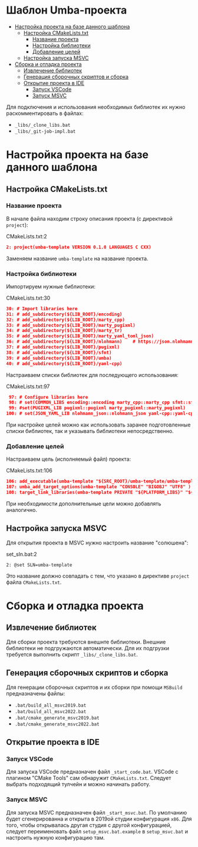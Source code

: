 # Шаблон Umba-проекта

  - [Настройка проекта на базе данного шаблона](#user-content-настройка-проекта-на-базе-данного-шаблона)
    - [Настройка CMakeLists.txt](#user-content-настройка-cmakeliststxt)
      - [Название проекта](#user-content-название-проекта)
      - [Настройка библиотеки](#user-content-настройка-библиотеки)
      - [Добавление целей](#user-content-добавление-целей)
    - [Настройка запуска MSVC](#user-content-настройка-запуска-msvc)
  - [Сборка и отладка проекта](#user-content-сборка-и-отладка-проекта)
    - [Извлечение библиотек](#user-content-извлечение-библиотек)
    - [Генерация сборочных скриптов и сборка](#user-content-генерация-сборочных-скриптов-и-сборка)
    - [Открытие проекта в IDE](#user-content-открытие-проекта-в-ide)
      - [Запуск VSCode](#user-content-запуск-vscode)
      - [Запуск MSVC](#user-content-запуск-msvc)


Для подключения и использования необходимых библиотек их нужно раскомментировать в файлах:

 - `_libs/_clone_libs.bat`
 - `_libs/_git-job-impl.bat`


# Настройка проекта на базе данного шаблона

## Настройка CMakeLists.txt

### Название проекта

В начале файла находим строку описания проекта (с директивой `project`):

CMakeLists.txt:2
```cmake
2: project(umba-template VERSION 0.1.0 LANGUAGES C CXX)
```

Заменяем название `umba-template` на название проекта.



### Настройка библиотеки

Импортируем нужные библиотеки:

CMakeLists.txt:30
```cmake
30: # Import libraries here
31: # add_subdirectory(${LIB_ROOT}/encoding)
32: # add_subdirectory(${LIB_ROOT}/marty_cpp)
33: # add_subdirectory(${LIB_ROOT}/marty_pugixml)
34: # add_subdirectory(${LIB_ROOT}/marty_tr)
35: # add_subdirectory(${LIB_ROOT}/marty_yaml_toml_json)
36: # add_subdirectory(${LIB_ROOT}/nlohmann)    # https://json.nlohmann.me/integration/cmake/#external
37: # add_subdirectory(${LIB_ROOT}/pugixml)
38: # add_subdirectory(${LIB_ROOT}/sfmt)
39: # add_subdirectory(${LIB_ROOT}/umba)
40: # add_subdirectory(${LIB_ROOT}/yaml-cpp)
```


Настраиваем списки библиотек для последующего использования:

CMakeLists.txt:97
```cmake
 97: # Configure libraries here
 98: # set(COMMON_LIBS encoding::encoding marty_cpp::marty_cpp sfmt::sfmt umba::umba)
 99: #set(PUGIXML_LIB pugixml::pugixml marty_pugixml::marty_pugixml)
100: # set(JSON_YAML_LIB nlohmann_json::nlohmann_json yaml-cpp::yaml-cpp)
```

При настройке целей можно как использовать заранее подготовленные списки библиотек, так и указывать библиотеки непосредственно.


### Добавление целей

Настраиваем цель (исполняемый файл) проекта:

CMakeLists.txt:106
```cmake
106: add_executable(umba-template "${SRC_ROOT}/umba-template/umba-template.cpp" "${headers}")
107: umba_add_target_options(umba-template "CONSOLE" "BIGOBJ" "UTF8" ) # "PEDANTIC" "WERR"
108: target_link_libraries(umba-template PRIVATE "${PLATFORM_LIBS}" "${COMMON_LIBS}")
```

При необходимости дополнительные цели можно добавлять аналогично.


## Настройка запуска MSVC

Для открытия проекта в MSVC нужно настроить название "солюшена":

set_sln.bat:2
```
2: @set SLN=umba-template
```

Это название должно совпадать с тем, что указано в директиве `project` файла `CMakeLists.txt`.



# Сборка и отладка проекта


## Извлечение библиотек

Для сборки проекта требуются внешнте библиотеки. Внешние библиотеки не подгружаются автоматически.
Для их подгрузки требуется выполнить скрипт `_libs/_clone_libs.bat`.


## Генерация сборочных скриптов и сборка

Для генерации сборочных скриптов и их сборки при помощи `MSBuild` предназначены файлы:

 - `.bat/build_all_msvc2019.bat`
 - `.bat/build_all_msvc2022.bat`
 - `.bat/cmake_generate_msvc2019.bat`
 - `.bat/cmake_generate_msvc2022.bat`


## Открытие проекта в IDE

### Запуск VSCode

Для запуска VSCode предназначен файл `_start_code.bat`. 
VSCode с плагином "CMake Tools" сам обнаружит `CMakeLists.txt`. Следует выбрать подходящий тулчейн
и можно начинать работу.


### Запуск MSVC

Для запуска MSVC предназначен файл `_start_msvc.bat`.
По умолчанию будет сгенерированна и открыта в 2019ой студии конфигурация `x86`.
Для того, чтобы открывалась другая студия с другой конфигурацией, следует
переименовать файл `setup_msvc.bat.example` в `setup_msvc.bat` и настроить нужную конфигурацию там.



